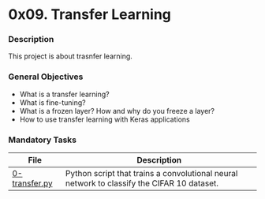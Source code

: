 # 0x09. Transfer Learning

### Description

This project is about trasnfer learning.

### General Objectives

* What is a transfer learning?
* What is fine-tuning?
* What is a frozen layer? How and why do you freeze a layer?
* How to use transfer learning with Keras applications

### Mandatory Tasks

| File | Description |
| ------ | ------ |
| [0-transfer.py](0-transfer.py) | Python script that trains a convolutional neural network to classify the CIFAR 10 dataset. |
